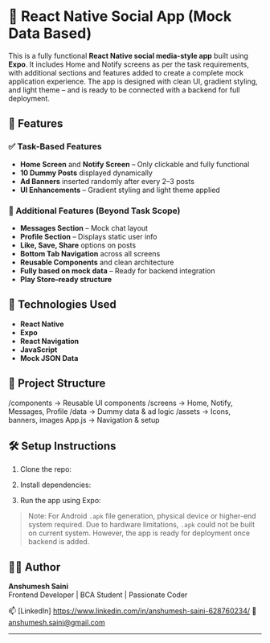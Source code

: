 # 🚀 React Native Social App (Mock Data Based)

This is a fully functional **React Native social media-style app** built using **Expo**. It includes Home and Notify screens as per the task requirements, with additional sections and features added to create a complete mock application experience. The app is designed with clean UI, gradient styling, and light theme – and is ready to be connected with a backend for full deployment.

## 📱 Features

### ✅ Task-Based Features
- **Home Screen** and **Notify Screen** – Only clickable and fully functional
- **10 Dummy Posts** displayed dynamically
- **Ad Banners** inserted randomly after every 2–3 posts
- **UI Enhancements** – Gradient styling and light theme applied

### 🌟 Additional Features (Beyond Task Scope)
- **Messages Section** – Mock chat layout
- **Profile Section** – Displays static user info
- **Like, Save, Share** options on posts
- **Bottom Tab Navigation** across all screens
- **Reusable Components** and clean architecture
- **Fully based on mock data** – Ready for backend integration
- **Play Store–ready structure**



## 🔧 Technologies Used

- **React Native**
- **Expo**
- **React Navigation**
- **JavaScript**
- **Mock JSON Data**

## 📁 Project Structure

/components → Reusable UI components
/screens → Home, Notify, Messages, Profile
/data → Dummy data & ad logic
/assets → Icons, banners, images
App.js → Navigation & setup
## 🛠️ Setup Instructions

1. Clone the repo:

2. Install dependencies:

3. Run the app using Expo:

> Note: For Android `.apk` file generation, physical device or higher-end system required. Due to hardware limitations, `.apk` could not be built on current system. However, the app is ready for deployment once backend is added.

## 👨‍💻 Author

**Anshumesh Saini**  
Frontend Developer | BCA Student | Passionate Coder

📫 [LinkedIn] https://www.linkedin.com/in/anshumesh-saini-628760234/
📧 anshumesh.saini@gmail.com

---

